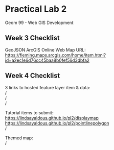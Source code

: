 # Practical Lab 2
Geom 99 - Web GIS Development

## Week 3 Checklist

GeoJSON ArcGIS Online Web Map URL:
<br> https://fleming.maps.arcgis.com/home/item.html?id=a2ec1e6d76cc45baa8b0fef56d3dbfa2

## Week 4 Checklist

3 links to hosted feature layer item & data:
<br> /
<br> /
<br> /

Tutorial items to submit:
<br> https://lindsayaldous.github.io/pl2/displaymap
<br> https://lindsayaldous.github.io/pl2/pointlinepolygon
<br> /

Themed map:
<br> /
